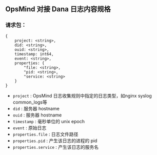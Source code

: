 ## OpsMind 对接 Dana 日志内容规格

### 请求包：
```
{
    project: <string>,
    did: <string>,
    ouid: <string>,
    timestamp: int64,
    event: <string>,
    properties: {
        "file: <string>,
        "pid: <string>,
        "service: <string>
    }
}
```

* `project` : OpsMind 日志收集规则中指定的日志类型，如nginx syslog common_logs等
* `did` : 服务器 hostname
* `ouid` : 服务器 hostname
* `timestamp` : 毫秒单位的 unix epoch
* `event` : 原始日志
* `properties.file` : 日志文件路径
* `properties.pid` : 产生该日志的进程的 pid
* `properties.service` : 产生该日志的服务名
